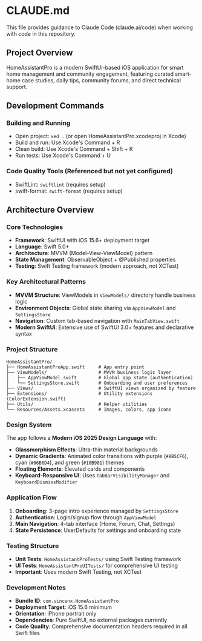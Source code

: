 # CLAUDE.md

This file provides guidance to Claude Code (claude.ai/code) when working with code in this repository.

## Project Overview

HomeAssistantPro is a modern SwiftUI-based iOS application for smart home management and community engagement, featuring curated smart-home case studies, daily tips, community forums, and direct technical support.

## Development Commands

### Building and Running

- Open project: `xed .` (or open HomeAssistantPro.xcodeproj in Xcode)
- Build and run: Use Xcode's Command + R
- Clean build: Use Xcode's Command + Shift + K
- Run tests: Use Xcode's Command + U

### Code Quality Tools (Referenced but not yet configured)

- SwiftLint: `swiftlint` (requires setup)
- swift-format: `swift-format` (requires setup)

## Architecture Overview

### Core Technologies

- **Framework**: SwiftUI with iOS 15.6+ deployment target
- **Language**: Swift 5.0+
- **Architecture**: MVVM (Model-View-ViewModel) pattern
- **State Management**: ObservableObject + @Published properties
- **Testing**: Swift Testing framework (modern approach, not XCTest)

### Key Architectural Patterns

- **MVVM Structure**: ViewModels in `ViewModels/` directory handle business logic
- **Environment Objects**: Global state sharing via `AppViewModel` and `SettingsStore`
- **Navigation**: Custom tab-based navigation with `MainTabView.swift`
- **Modern SwiftUI**: Extensive use of SwiftUI 3.0+ features and declarative syntax

### Project Structure

```
HomeAssistantPro/
├── HomeAssistantProApp.swift     # App entry point
├── ViewModels/                   # MVVM business logic layer
│   ├── AppViewModel.swift        # Global app state (authentication)
│   └── SettingsStore.swift       # Onboarding and user preferences
├── Views/                        # SwiftUI views organized by feature
├── Extensions/                   # Utility extensions (ColorExtension.swift)
├── Utils/                        # Helper utilities
└── Resources/Assets.xcassets     # Images, colors, app icons
```

### Design System

The app follows a **Modern iOS 2025 Design Language** with:

- **Glassmorphism Effects**: Ultra-thin material backgrounds
- **Dynamic Gradients**: Animated color transitions with purple (`#8B5CF6`), cyan (`#06B6D4`), and green (`#10B981`) themes
- **Floating Elements**: Elevated cards and components
- **Keyboard-Responsive UI**: Uses `TabBarVisibilityManager` and `KeyboardDismissModifier`

### Application Flow

1. **Onboarding**: 3-page intro experience managed by `SettingsStore`
2. **Authentication**: Login/signup flow through `AppViewModel`
3. **Main Navigation**: 4-tab interface (Home, Forum, Chat, Settings)
4. **State Persistence**: UserDefaults for settings and onboarding state

### Testing Structure

- **Unit Tests**: `HomeAssistantProTests/` using Swift Testing framework
- **UI Tests**: `HomeAssistantProUITests/` for comprehensive UI testing
- **Important**: Uses modern Swift Testing, not XCTest

### Development Notes

- **Bundle ID**: `com.vincenx.HomeAssistantPro`
- **Deployment Target**: iOS 15.6 minimum
- **Orientation**: iPhone portrait only
- **Dependencies**: Pure SwiftUI, no external packages currently
- **Code Quality**: Comprehensive documentation headers required in all Swift files

